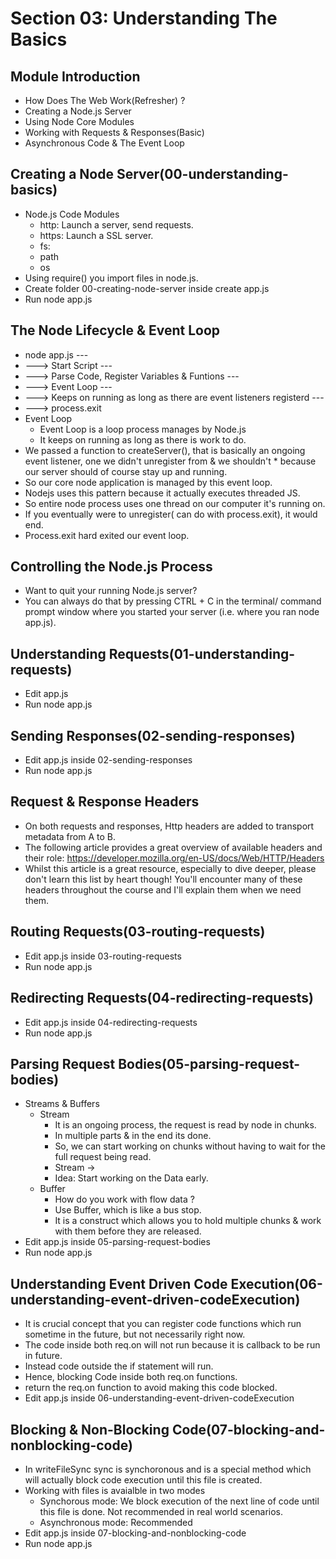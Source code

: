 # Section 03: Understanding The  Basics
## Module Introduction
* How Does The Web Work(Refresher) ?
* Creating a Node.js Server
* Using Node Core Modules
* Working with Requests & Responses(Basic)
* Asynchronous Code & The Event Loop

## Creating a Node Server(00-understanding-basics)
* Node.js Code Modules
    * http: Launch a server, send requests.
    * https: Launch a SSL server.
    * fs: 
    * path
    * os
* Using require() you import files in node.js.
* Create folder 00-creating-node-server inside create app.js
* Run node app.js

## The Node Lifecycle & Event Loop
* node app.js ---
* ---> Start Script ---
* ---> Parse Code, Register Variables & Funtions ---
* ---> Event Loop ---
* ---> Keeps on running as long as there are event listeners registerd ---
* ---> process.exit
* Event Loop
    * Event Loop is a loop process manages by Node.js
    * It keeps on running as long as there is work to do.
* We passed a function to createServer(), that is basically an ongoing event listener, one we didn't unregister from & we shouldn't * because our server should of course  stay up and running.
* So our core node application is managed by this event loop.
* Nodejs uses this pattern because it actually executes threaded JS.
* So entire node process uses one thread on our computer it's running on.
* If you eventually were to unregister( can do with process.exit), it would end.
* Process.exit hard exited our event loop.

## Controlling the Node.js Process
* Want to quit your running Node.js server?
* You can always do that by pressing CTRL + C in the terminal/ command prompt window where you started your server (i.e. where you ran node app.js).

## Understanding Requests(01-understanding-requests)
* Edit app.js
* Run node app.js

## Sending  Responses(02-sending-responses)
* Edit app.js inside 02-sending-responses
* Run node app.js

## Request & Response Headers
* On both requests and responses, Http headers are added to transport metadata from A to B.
* The following article provides a great overview of available headers and their role: https://developer.mozilla.org/en-US/docs/Web/HTTP/Headers
* Whilst this article is a great resource, especially to dive deeper, please don't learn this list by heart though! You'll encounter many of these headers throughout the course and I'll explain them when we need them.

## Routing Requests(03-routing-requests)
* Edit app.js inside 03-routing-requests
* Run node app.js

## Redirecting Requests(04-redirecting-requests)
* Edit app.js inside 04-redirecting-requests
* Run node app.js

## Parsing Request Bodies(05-parsing-request-bodies)
* Streams & Buffers
    * Stream
        * It is an ongoing process, the request is read by node in chunks.
        * In multiple parts & in the end its done.
        * So, we can start working on chunks without having to wait for the full request being read.
        * Stream ->
        * Idea: Start working on the Data early.
    * Buffer
        * How do you work with flow data ?
        * Use Buffer, which is like a bus stop.
        * It is a construct which allows you to hold multiple chunks & work with them before they are released.
* Edit app.js inside 05-parsing-request-bodies
* Run node app.js

## Understanding Event Driven Code Execution(06-understanding-event-driven-codeExecution)
* It is crucial concept that you can register code functions which run sometime in the future, but not necessarily right now.
* The code inside both req.on will not run because it is callback to be run in future.
* Instead code outside the if statement will run.
* Hence, blocking Code inside both req.on functions.
* return the req.on function to avoid making this code blocked.
* Edit app.js inside 06-understanding-event-driven-codeExecution

## Blocking & Non-Blocking Code(07-blocking-and-nonblocking-code)
* In writeFileSync sync is synchoronous and is a special method which will actually block code execution until this file is created.
* Working with files is avaialble in two modes
    * Synchorous mode: We block execution of the next line of code until this file is done. Not recommended in real world scenarios.
    * Asynchronous mode: Recommended
* Edit app.js inside 07-blocking-and-nonblocking-code
* Run node app.js




